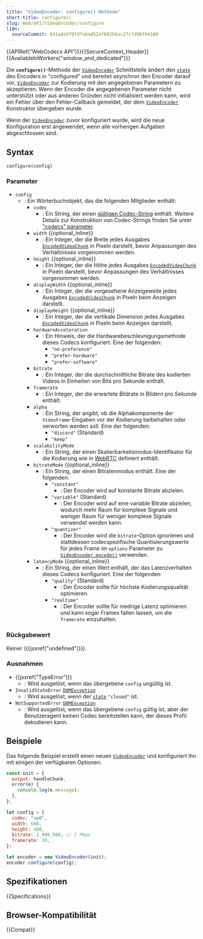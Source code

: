 ```yaml
---
title: "VideoEncoder: configure() Methode"
short-title: configure()
slug: Web/API/VideoEncoder/configure
l10n:
  sourceCommit: 941ade970fd7ebad52af692b6ac27cfd96f94100
---
```


{{APIRef("WebCodecs API")}}{{SecureContext_Header}}{{AvailableInWorkers("window_and_dedicated")}}

Die **`configure()`**-Methode der [`VideoEncoder`](/de/docs/Web/API/VideoEncoder) Schnittstelle ändert den [`state`](/de/docs/Web/API/VideoEncoder/state) des Encoders in "configured" und bereitet asynchron den Encoder darauf vor, [`VideoEncoder`](/de/docs/Web/API/VideoEncoder) zur Kodierung mit den angegebenen Parametern zu akzeptieren. Wenn der Encoder die angegebenen Parameter nicht unterstützt oder aus anderen Gründen nicht initialisiert werden kann, wird ein Fehler über den Fehler-Callback gemeldet, der dem [`VideoEncoder`](/de/docs/Web/API/VideoEncoder) Konstruktor übergeben wurde.

Wenn der [`VideoEncoder`](/de/docs/Web/API/VideoEncoder) zuvor konfiguriert wurde, wird die neue Konfiguration erst angewendet, wenn alle vorherigen Aufgaben abgeschlossen sind.

## Syntax

```js-nolint
configure(config)
```

### Parameter

- `config`
  - : Ein Wörterbuchobjekt, das die folgenden Mitglieder enthält:
    - `codec`
      - : Ein String, der einen [gültigen Codec-String](https://w3c.github.io/webcodecs/codec_registry.html#video-codec-registry) enthält. Weitere Details zur Konstruktion von Codec-Strings finden Sie unter ["codecs" parameter](/de/docs/Web/Media/Guides/Formats/codecs_parameter#codec_options_by_container).
    - `width` {{optional_inline}}
      - : Ein Integer, der die Breite jedes Ausgabes [`EncodedVideoChunk`](/de/docs/Web/API/EncodedVideoChunk) in Pixeln darstellt, bevor Anpassungen des Verhältnisses vorgenommen werden.
    - `height` {{optional_inline}}
      - : Ein Integer, der die Höhe jedes Ausgabes [`EncodedVideoChunk`](/de/docs/Web/API/EncodedVideoChunk) in Pixeln darstellt, bevor Anpassungen des Verhältnisses vorgenommen werden.
    - `displayWidth` {{optional_inline}}
      - : Ein Integer, der die vorgesehene Anzeigeweite jedes Ausgabes [`EncodedVideoChunk`](/de/docs/Web/API/EncodedVideoChunk) in Pixeln beim Anzeigen darstellt.
    - `displayHeight` {{optional_inline}}
      - : Ein Integer, der die vertikale Dimension jedes Ausgabes [`EncodedVideoChunk`](/de/docs/Web/API/EncodedVideoChunk) in Pixeln beim Anzeigen darstellt.
    - `hardwareAcceleration`
      - : Ein Hinweis, der die Hardwarebeschleunigungsmethode dieses Codecs konfiguriert. Eine der folgenden:
        - `"no-preference"`
        - `"prefer-hardware"`
        - `"prefer-software"`
    - `bitrate`
      - : Ein Integer, der die durchschnittliche Bitrate des kodierten Videos in Einheiten von Bits pro Sekunde enthält.
    - `framerate`
      - : Ein Integer, der die erwartete Bildrate in Bildern pro Sekunde enthält.
    - `alpha`
      - : Ein String, der angibt, ob die Alphakomponente der `VideoFrame`-Eingaben vor der Kodierung beibehalten oder verworfen werden soll. Eine der folgenden:
        - `"discard"` (Standard)
        - `"keep"`
    - `scalabilityMode`
      - : Ein String, der einen Skalierbarkeitsmodus-Identifikator für die Kodierung wie in [WebRTC](https://w3c.github.io/webrtc-svc/#scalabilitymodes*) definiert enthält.
    - `bitrateMode` {{optional_inline}}
      - : Ein String, der einen Bitratenmodus enthält. Eine der folgenden:
        - `"constant"`
          - : Der Encoder wird auf konstante Bitrate abzielen.
        - `"variable"` (Standard)
          - : Der Encoder wird auf eine variable Bitrate abzielen, wodurch mehr Raum für komplexe Signale und weniger Raum für weniger komplexe Signale verwendet werden kann.
        - `"quantizer"`
          - : Der Encoder wird die `bitrate`-Option ignorieren und stattdessen codecspezifische Quantisierungswerte für jedes Frame im `options` Parameter zu [`VideoEncoder.encode()`](/de/docs/Web/API/VideoEncoder/encode) verwenden.
    - `latencyMode` {{optional_inline}}
      - : Ein String, der einen Wert enthält, der das Latenzverhalten dieses Codecs konfiguriert. Eine der folgenden:
        - `"quality"` (Standard)
          - : Der Encoder sollte für höchste Kodierungsqualität optimieren.
        - `"realtime"`
          - : Der Encoder sollte für niedrige Latenz optimieren und kann sogar Frames fallen lassen, um die `framerate` einzuhalten.

### Rückgabewert

Keiner ({{jsxref("undefined")}}).

### Ausnahmen

- {{jsxref("TypeError")}}
  - : Wird ausgelöst, wenn das übergebene `config` ungültig ist.
- `InvalidStateError` [`DOMException`](/de/docs/Web/API/DOMException)
  - : Wird ausgelöst, wenn der [`state`](/de/docs/Web/API/VideoEncoder/state) `"closed"` ist.
- `NotSupportedError` [`DOMException`](/de/docs/Web/API/DOMException)
  - : Wird ausgelöst, wenn das übergebene `config` gültig ist, aber der Benutzeragent keinen Codec bereitstellen kann, der dieses Profil dekodieren kann.

## Beispiele

Das folgende Beispiel erstellt einen neuen [`VideoEncoder`](/de/docs/Web/API/VideoEncoder) und konfiguriert ihn mit einigen der verfügbaren Optionen.

```js
const init = {
  output: handleChunk,
  error(e) {
    console.log(e.message);
  },
};

let config = {
  codec: "vp8",
  width: 640,
  height: 480,
  bitrate: 2_000_000, // 2 Mbps
  framerate: 30,
};

let encoder = new VideoEncoder(init);
encoder.configure(config);
```

## Spezifikationen

{{Specifications}}

## Browser-Kompatibilität

{{Compat}}

